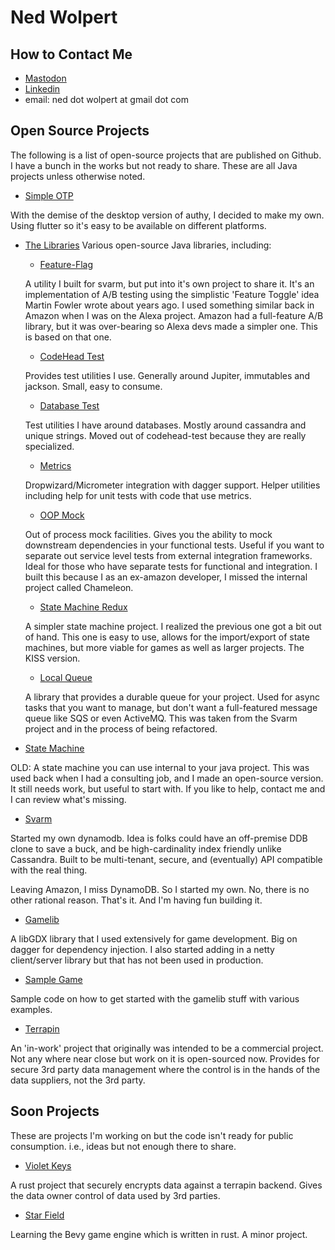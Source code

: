 # Ned Wolpert

## How to Contact Me
- <a rel="me" href="https://hachyderm.io/@CodeHead">Mastodon</a>
- <a href="https://www.linkedin.com/in/wolpert">Linkedin</a>
- email: ned dot wolpert at gmail dot com

## Open Source Projects

The following is a list of open-source projects that are published on Github. I
have a bunch in the works but not ready to share. These are all Java projects unless
otherwise noted.

* [Simple OTP](https://github.com/Simple-OTP/simple-otp)

With the demise of the desktop version of authy, I decided to make my own.
Using flutter so it's easy to be available on different platforms. 

* [The Libraries](https://github.com/wolpert/libraries/)
Various open-source Java libraries, including:

	* [Feature-Flag](https://github.com/wolpert/libraries/tree/main/feature-flag)

	A utility I built for svarm, but put into it's own project to share
	it.  It's an implementation of A/B testing using the simplistic
	'Feature Toggle' idea Martin Fowler wrote about years ago. I used
	something similar back in Amazon when I was on the Alexa
	project. Amazon had a full-feature A/B library, but it was
	over-bearing so Alexa devs made a simpler one. This is based on that
	one.

    * [CodeHead Test](https://github.com/wolpert/libraries/tree/main/codehead-test)

	Provides test utilities I use. Generally around Jupiter, immutables and
	jackson. Small, easy to consume.


	* [Database Test](https://github.com/wolpert/libraries/tree/main/database-test)

	Test utilities I have around databases. Mostly around cassandra and unique
	strings. Moved out of codehead-test because they are really specialized.

	* [Metrics](https://github.com/wolpert/libraries/tree/main/metrics)

	Dropwizard/Micrometer integration with dagger support. Helper utilities
	including help for unit tests with code that use metrics.

	* [OOP Mock](https://github.com/wolpert/libraries/tree/main/oop-mock)

	Out of process mock facilities. Gives you the ability to mock downstream dependencies
	in your functional tests. Useful if you want to separate out service level
	tests from external integration frameworks. Ideal for those who have separate
	tests for functional and integration. I built this because I as an ex-amazon
	developer, I missed the internal project called Chameleon.

	* [State Machine Redux](https://github.com/wolpert/libraries/tree/main/smr)

	A simpler state machine project. I realized the previous one got a bit out
	of hand. This one is easy to use, allows for the import/export of state
	machines, but more viable for games as well as larger projects. The KISS
	version.

	* [Local Queue](https://github.com/wolpert/libraries/tree/main/local-queue)

	A library that provides a durable queue for your project. Used for async
	tasks that you want to manage, but don't want a full-featured message
	queue like SQS or even ActiveMQ. This was taken from the Svarm project
	and in the process of being refactored.


* [State Machine](https://github.com/wolpert/statemachine)

OLD: A state machine you can use internal to your java project. This was used
back when I had a consulting job, and I made an open-source version. It still
needs work, but useful to start with. If you like to help, contact me and I
can review what's missing.


* [Svarm](https://github.com/wolpert/svarm)

Started my own dynamodb. Idea is folks could have an off-premise DDB clone to
save a buck, and be high-cardinality index friendly unlike Cassandra.
Built to be multi-tenant, secure, and (eventually) API compatible with the real thing.

Leaving Amazon, I miss DynamoDB. So I started my own. No, there is no other 
rational reason. That's it. And I'm having fun building it.


* [Gamelib](https://github.com/wolpert/gamelib)

A libGDX library that I used extensively for game development. Big on dagger
for dependency injection. I also started adding in a netty client/server 
library but that has not been used in production.

* [Sample Game](https://github.com/wolpert/sample-game)

Sample code on how to get started with the gamelib stuff with various examples.

* [Terrapin](https://github.com/wolpert/terrapin)

An 'in-work' project that originally was intended to be a commercial project.
Not any where near close but work on it is open-sourced now. Provides for secure
3rd party data management where the control is in the hands of the data suppliers, 
not the 3rd party.

## Soon Projects

These are projects I'm working on but the code isn't ready for public
consumption. i.e., ideas but not enough there to share.

* [Violet Keys](https://github.com/VioletKeys/)

A rust project that securely encrypts data against a terrapin backend. Gives the
data owner control of data used by 3rd parties.

* [Star Field](https://github.com/wolpert/star_field/)

Learning the Bevy game engine which is written in rust. A minor project.
